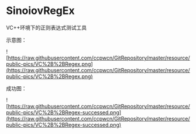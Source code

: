 # SinoiovRegEx
VC++环境下的正则表达式测试工具

示意图：

![https://raw.githubusercontent.com/ccpwcn/GitRepository/master/resource/public-pics/VC%2B%2BRegex.png](https://raw.githubusercontent.com/ccpwcn/GitRepository/master/resource/public-pics/VC%2B%2BRegex.png)

成功图：

![https://raw.githubusercontent.com/ccpwcn/GitRepository/master/resource/public-pics/VC%2B%2BRegex-successed.png](https://raw.githubusercontent.com/ccpwcn/GitRepository/master/resource/public-pics/VC%2B%2BRegex-successed.png)
